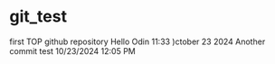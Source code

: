 # git_test
first TOP github repository
Hello Odin
11:33 )ctober 23 2024
Another commit test 10/23/2024 12:05 PM